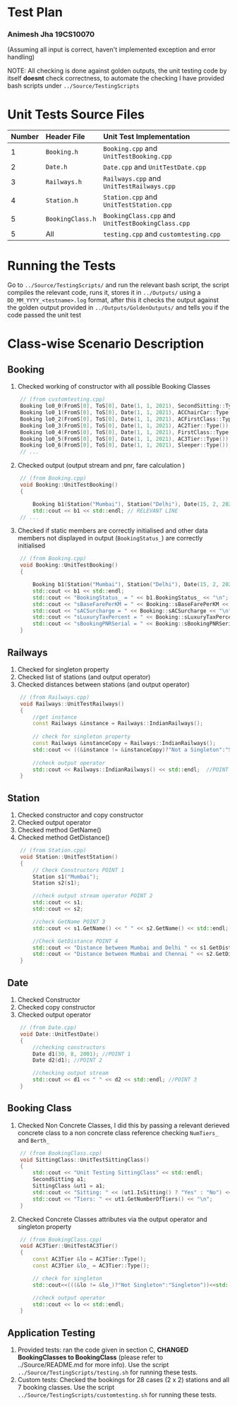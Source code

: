 # Test Plan #
### Animesh Jha  19CS10070 ###
(Assuming all input is correct, haven't implemented exception and error handling)

NOTE: All checking is done against golden outputs, the unit testing code by itself **doesnt** check correctness, to automate the checking I have provided bash scripts under `../Source/TestingScripts`
# Unit Tests Source Files #
Number | Header File | Unit Test Implementation
| :--- | :--- | :---
1| `Booking.h` | `Booking.cpp` and `UnitTestBooking.cpp` 
2| `Date.h` |`Date.cpp` and `UnitTestDate.cpp`
3| `Railways.h` |`Railways.cpp` and `UnitTestRailways.cpp`
4| `Station.h` |`Station.cpp` and `UnitTestStation.cpp`
5| `BookingClass.h` |`BookingClass.cpp` and `UnitTestBookingClass.cpp`
5| All |`testing.cpp` and `customtesting.cpp`

# Running the Tests
Go to `../Source/TestingScripts/` and run the relevant bash script, the script compiles the relevant code, runs it, stores it in `../Outputs/` using a `DD_MM_YYYY_<testname>.log` format, after this it checks the output against the golden output provided in `../Outputs/GoldenOutputs/` and tells you if the code passed the unit test 

# Class-wise Scenario Description

## Booking ##
1. Checked working of constructor with all possible Booking Classes 
```cpp
    // (from customtesting.cpp)
    Booking lo0_0(FromS[0], ToS[0], Date(1, 1, 2021), SecondSitting::Type());
    Booking lo0_1(FromS[0], ToS[0], Date(1, 1, 2021), ACChairCar::Type());
    Booking lo0_2(FromS[0], ToS[0], Date(1, 1, 2021), ACFirstClass::Type());
    Booking lo0_3(FromS[0], ToS[0], Date(1, 1, 2021), AC2Tier::Type());
    Booking lo0_4(FromS[0], ToS[0], Date(1, 1, 2021), FirstClass::Type());
    Booking lo0_5(FromS[0], ToS[0], Date(1, 1, 2021), AC3Tier::Type());
    Booking lo0_6(FromS[0], ToS[0], Date(1, 1, 2021), Sleeper::Type());
    // ... 
```
2. Checked output (output stream and pnr, fare calculation )
```cpp
    // (from Booking.cpp)
    void Booking::UnitTestBooking()
    {

        Booking b1(Station("Mumbai"), Station("Delhi"), Date(15, 2, 2021), ACFirstClass::Type());
        std::cout << b1 << std::endl; // RELEVANT LINE
    // ...
```
3. Checked if static members are correctly initialised and other data members not displayed in output (`BookingStatus_`) are correctly initialised
```cpp
    // (from Booking.cpp)
    void Booking::UnitTestBooking()
    {

        Booking b1(Station("Mumbai"), Station("Delhi"), Date(15, 2, 2021), ACFirstClass::Type());
        std::cout << b1 << std::endl;
        std::cout << "BookingStatus_ = " << b1.BookingStatus_ << "\n";
        std::cout << "sBaseFarePerKM = " << Booking::sBaseFarePerKM << "\n";
        std::cout << "sACSurcharge = " << Booking::sACSurcharge << "\n";
        std::cout << "sLuxuryTaxPercent = " << Booking::sLuxuryTaxPercent << "\n";
        std::cout << "sBookingPNRSerial = " << Booking::sBookingPNRSerial << "\n";
    }
```

## Railways ##

1. Checked for singleton property
2. Checked list of stations (and output operator)
3. Checked distances between stations (and output operator)
```cpp
    // (from Railways.cpp)
    void Railways::UnitTestRailways()
    { 
        //get instance
        const Railways &instance = Railways::IndianRailways();
        
        // check for singleton property
        const Railways &instanceCopy = Railways::IndianRailways();
        std::cout << ((&instance != &instanceCopy)?"Not a Singleton":"Singleton") << std::endl;  // POINT 1
        
        //check output operator
        std::cout << Railways::IndianRailways() << std::endl;  //POINT 2 and 3
    }
```

## Station ##

1. Checked constructor and copy constructor
1. Checked output operator
1. Checked method GetName()
1. Checked method GetDistance()

```cpp
    // (from Station.cpp)
    void Station::UnitTestStation()
    {
        // Check Constructors POINT 1
        Station s1("Mumbai");
        Station s2(s1);

        //check output stream operator POINT 2
        std::cout << s1;
        std::cout << s2;

        //check GetName POINT 3
        std::cout << s1.GetName() << " " << s2.GetName() << std::endl;

        //Check GetDistance POINT 4
        std::cout << "Distance between Mumbai and Delhi " << s1.GetDistance("Delhi") << std::endl;
        std::cout << "Distance between Mumbai and Chennai " << s2.GetDistance("Chennai") << std::endl;
    }
```

## Date ##

1. Checked Constructor
1. Checked copy constructor
1. Checked output operator

```cpp
    // (from Date.cpp)
    void Date::UnitTestDate()
    {
        //checking constructors 
        Date d1(30, 8, 2001); //POINT 1
        Date d2(d1); //POINT 2

        //checking output stream
        std::cout << d1 << " " << d2 << std::endl; //POINT 3
    }
```


## Booking Class ##

1. Checked Non Concrete Classes, I did this by passing a relevant derieved concrete class to a non concrete class reference  checking `NumTiers_` and `Berth_`
```cpp
    // (from BookingClass.cpp)
    void SittingClass::UnitTestSittingClass()
    {
        std::cout << "Unit Testing SittingClass" << std::endl;
        SecondSitting a1;
        SittingClass &ut1 = a1;
        std::cout << "Sitting: " << (ut1.IsSitting() ? "Yes" : "No") << "\n";
        std::cout << "Tiers: " << ut1.GetNumberOfTiers() << "\n";
    }
```
2. Checked Concrete Classes attributes via the  output operator and singleton property 
```cpp
    // (from BookingClass.cpp)    
    void AC3Tier::UnitTestAC3Tier()
    {
        const AC3Tier &lo = AC3Tier::Type();
        const AC3Tier &lo_ = AC3Tier::Type();

        // check for singleton
        std::cout<<(((&lo != &lo_)?"Not Singleton":"Singleton"))<<std::endl;

        //check output operator
        std::cout << lo << std::endl;
    }
```

## Application Testing ##
1. Provided tests: ran the code given in section C, **CHANGED BookingClasses to BookingClass** (please refer to ../Source/README.md for more info). Use the script `../Source/TestingScripts/testing.sh` for running these tests.
2. Custom tests: Checked the bookings for 28 cases (2 x 2) stations and all 7 booking classes.  Use the script `../Source/TestingScripts/customtesting.sh` for running these tests.
    